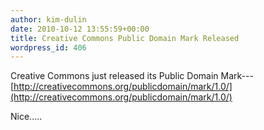 ```yaml
---
author: kim-dulin
date: 2010-10-12 13:55:59+00:00
title: Creative Commons Public Domain Mark Released
wordpress_id: 406
---
```


Creative Commons just released its Public Domain Mark---[http://creativecommons.org/publicdomain/mark/1.0/](http://creativecommons.org/publicdomain/mark/1.0/)

Nice.....
